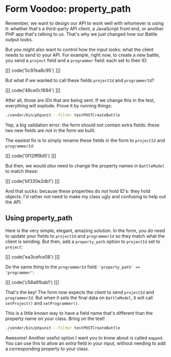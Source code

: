 # Form Voodoo: property_path

Remember, we want to design our API to work well with whomever is using it: whether
that's a third-party API client, a JavaScript front end, or another PHP app that's
talking to us. That's why we just changed how our Battle output looks.

But you might also want to control how the input looks: what the client needs to
send to your API. For example, right now, to create a new battle, you send a `project`
field and a `programmer` field: each set to their ID:

[[[ code('5c97ea8c95') ]]]

But what if we wanted to call these fields `projectId` and `programmerId`?

[[[ code('48ce0c1694') ]]]

After all, those are *IDs* that are being sent. If we change this in the test,
everything will explode. Prove it by running things:

```bash
./vendor/bin/phpunit --filter testPOSTCreateBattle
```

Yep, a big validation error: the form should not contain extra fields: these two
new fields are *not* in the form we built.

The easiest fix is to simply rename these fields in the form to `projectId` and
`programmerId`:

[[[ code('0f12fff8d5') ]]]

But then, we would *also* need to change the property names in `BattleModel`
to match these:

[[[ code('bf330e2db1') ]]]

And that sucks: because these properties do *not* hold ID's: they hold objects.
I'd rather *not* need to make my class ugly and confusing to help out the API.

## Using property_path

Here is the very simple, elegant, amazing solution. In the form, you *do* need to
update your fields to `projectId` and `programmerId` so they match what the client
is sending. But then, add a `property_path` option to `projectId` set to `project`:

[[[ code('ea3cefce08') ]]]

Do the same thing to the `programmerId` field: `'property_path' => 'programmer'`:

[[[ code('c58a6fbab1') ]]]

That's the key! The form now expects the client to send `projectId` and `programmerId`.
But when it sets the final data on `BattleModel`, it will call `setProject()` and
`setProgrammer()`.

This is a little known way to have a field name that's different than the property
name on your class. Bring on the test!

```bash
./vendor/bin/phpunit --filter testPOSTCreateBattle
```

Awesome! Another useful option I want you to know about is called `mapped`. You can
use this to allow an *extra* field in your input, without needing to add a corresponding
property to your class.
